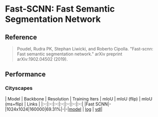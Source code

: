 # Fast-SCNN: Fast Semantic Segmentation Network

## Reference

> Poudel, Rudra PK, Stephan Liwicki, and Roberto Cipolla. "Fast-scnn: Fast semantic segmentation network." arXiv preprint arXiv:1902.04502 (2019).

## Performance

### Cityscapes

| Model | Backbone | Resolution | Training Iters | mIoU | mIoU (flip) | mIoU (ms+flip) | Links |
|:-:|:-:|:-:|:-:|:-:|:-:|:-:|
|Fast SCNN|-|1024x1024|160000|69.31%|-|-|[model](https://bj.bcebos.com/paddleseg/dygraph/cityscapes/fastscnn_cityscapes_1024x1024_160k/model.pdparams) \| [log](https://bj.bcebos.com/paddleseg/dygraph/cityscapes/fastscnn_cityscapes_1024x1024_160k/train.log) \| [vdl](https://paddlepaddle.org.cn/paddle/visualdl/service/app/scalar?id=3b4c3f01c9213cac14e53c69d262a337)|
